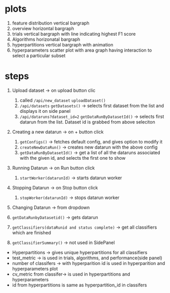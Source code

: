 # plots

1. feature distribution vertical bargraph
2. overview horizontal bargraph
3. trials vertical bargraph with line indicating highest F1 score
4. Algorithms horizonatal bargraph
5. hyperpartitions vertical bargraph with animation
6. hyperparameters scatter plot with area graph having interaction to select a particular subset


# steps

1. Upload dataset -> on upload button clic
	1. called `/api/new_dataset` `uploadDataset()`
	2. `/api/datasets` `getDatasets()` -> selects first dataset from the list and displays it on side panel
	3. `/api/dataruns?dataset_id=2` `getDataRunByDatasetId()` -> selects first datarun from the list. Dataset id is grabbed from above seleciton

2. Creating a new datarun -> on + button click
	1. `getConfigs()` -> fetches default config, and gives option to modify it
	2. `createNewDataRun()` -> creates new datarun with the above config
	3. `getDataRunByDatasetId()` -> get a list of all the dataruns associated with the given id, and selects the first one to show

3. Running Datarun -> on Run button click
	1. `startWorker(datarunId)` -> starts datarun worker

4. Stopping Datarun -> on Stop button click
	1. `stopWorker(datarunId)` -> stops datarun worker

5. Changing Datarun -> from dropdown
  1. `getDataRunbyDatasetid()` -> gets datarun
  2. `getClassifiers(dataRunid and status complete)` ->  get all classifiers which are finished
  3. `getClassifierSummary()` -> not used in SidePanel


* Hyperpartitions -> gives unique hyperpartitions for all classifiers
* test_metric -> is used in trials, algorithms, and performance(side panel)
* number of classifers -> with hyperparition id is used in hyperparition and hyperparameters plot
* cv_metric from classifer-> is used in hyperpartitions and hyperparameters
* id from hyperpartitions is same as hyperpartition_id in classifers

